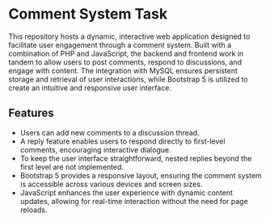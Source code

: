 # Comment System Task

This repository hosts a dynamic, interactive web application designed to facilitate user engagement through a comment system. Built with a combination of PHP and JavaScript, the backend and frontend work in tandem to allow users to post comments, respond to discussions, and engage with content. The integration with MySQL ensures persistent storage and retrieval of user interactions, while Bootstrap 5 is utilized to create an intuitive and responsive user interface.

## Features

- Users can add new comments to a discussion thread.
- A reply feature enables users to respond directly to first-level comments, encouraging interactive dialogue.
- To keep the user interface straightforward, nested replies beyond the first level are not implemented.
- Bootstrap 5 provides a responsive layout, ensuring the comment system is accessible across various devices and screen sizes.
- JavaScript enhances the user experience with dynamic content updates, allowing for real-time interaction without the need for page reloads.
